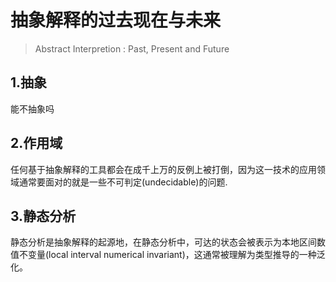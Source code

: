 # 抽象解释的过去现在与未来

> Abstract Interpretion : Past, Present and Future

## 1.抽象

能不抽象吗

## 2.作用域

任何基于抽象解释的工具都会在成千上万的反例上被打倒，因为这一技术的应用领域通常要面对的就是一些不可判定(undecidable)的问题.

## 3.静态分析

静态分析是抽象解释的起源地，在静态分析中，可达的状态会被表示为本地区间数值不变量(local interval numerical invariant)，这通常被理解为类型推导的一种泛化。